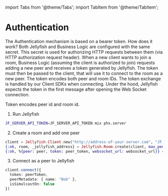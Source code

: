 import Tabs from '@theme/Tabs';
import TabItem from '@theme/TabItem';

# Authentication

The Authentication mechanism is based on a bearer token.
How does it work?
Both Jellyfish and Business Logic are configured with the same secret.
This secret is used for authorizing HTTP requests between them (via HTTP authorization request header).
When a new client wants to join a room, Business Logic (assuming the client is authorized to join) requests adding a new peer and receives a token generated by Jellyfish.
The token must then be passed to the client, that will use it to connect to the room as a new peer. 
The token encodes both peer and room IDs.
The token exchange is handled by our Client SDKs when connecting.
Under the hood, Jellyfish expects the token in the first message after opening the Web Socket connection.

Token encodes peer id and room id. 

1. Run Jellyfish

```bash
JF_SERVER_API_TOKEN=JF_SERVER_API_TOKEN mix phx.server
```

2. Create a room and add one peer

```elixir title="Business Logic"
client = Jellyfish.Client.new("http://address-of-your-server.com", "JF_SERVER_API_TOKEN")
{:ok, room, _jellyfish_address} = Jellyfish.Room.create(client, max_peers: 10)
{:ok, %{peer: peer, token: peer_token, websocket_url: websocket_url}} = Jellyfish.Room.add_peer(client, room.id, "BobId")
```

3. Connect as a peer to Jellyfish

```ts title="Client"
client.connect({ 
  token: peerToken,
  peerMetadata: { name: "Bob" }, 
  isSimulcastOn: false
})
```

